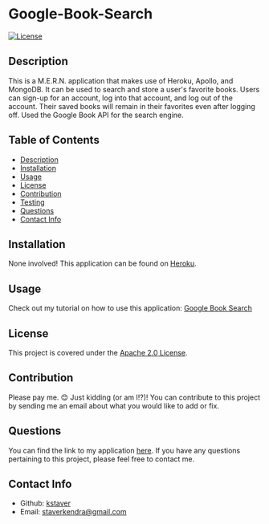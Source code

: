 # Google-Book-Search

[![License](https://img.shields.io/badge/License-Apache_2.0-blue.svg)](https://opensource.org/licenses/Apache-2.0)

  ## Description
  This is a M.E.R.N. application that makes use of Heroku, Apollo, and MongoDB. It can be used to search and store a user's favorite books. Users can sign-up for an account, log into that account, and log out of the account. Their saved books will remain in their favorites even after logging off. Used the Google Book API for the search engine.

  ## Table of Contents
  - [Description](#description)
  - [Installation](#installation)
  - [Usage](#usage)
  - [License](#license)
  - [Contribution](#contribution)
  - [Testing](#test)
  - [Questions](#questions)
  - [Contact Info](#contact-info)

  ## Installation
  None involved! This application can be found on [Heroku](https://google-book-search-v2.herokuapp.com/).

  ## Usage
  Check out my tutorial on how to use this application: [Google Book Search](https://youtu.be/MCfNZtbaNOA)

  ## License
  This project is covered under the [Apache 2.0 License](https://www.apache.org/licenses/LICENSE-2.0).

  ## Contribution
  Please pay me. 😊 Just kidding (or am I!?)! You can contribute to this project by sending me an email about what you would like to add or fix.

  ## Questions
  You can find the link to my application [here](https://github.com/kstaver/Google-Book-Search). If you have any questions pertaining to this project, please feel free to contact me.

  ## Contact Info
  - Github: [kstaver](https://github.com/kstaver)
  - Email: staverkendra@gmail.com
